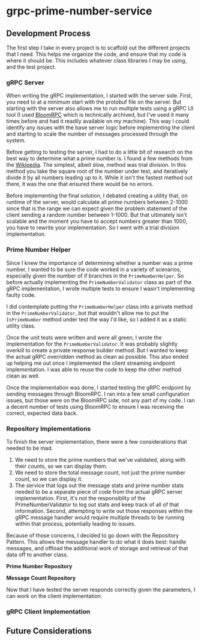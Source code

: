 # grpc-prime-number-service

## Development Process
The first step I take in every project is to scaffold out the different projects that I need. This helps me organize the code, and ensure that my code is where it should be. This includes whatever class libraries I may be using, and the test project.

### gRPC Server
When writing the gRPC implementation, I started with the server side. First, you need to at a minimum start with the protobuf file on the server. But starting with the server also allows me to run multiple tests using a gRPC UI tool (I used [BloomRPC](https://github.com/bloomrpc/bloomrpc) which is technically archived, but I've used it many times before and had it readily available on my machine). This way I could identify any issues with the base server logic before implementing the client and starting to scale the number of messages processed through the system.

Before getting to testing the server, I had to do a little bit of research on the best way to determine what a prime number is. I found a few methods from the [Wikipedia](https://en.wikipedia.org/wiki/Prime_number). The simplest, albeit slow, method was trial division. In this method you take the square root of the number under test, and iteratively divide it by all numbers leading up to it. While it isn't the fastest method out there, it was the one that ensured there would be no errors.

Before implementing the final solution, I debated creating a utility that, on runtime of the server, would calculate all prime numbers between 2-1000 since that is the range we can expect given the problem statement of the client sending a random number between 1-1000. But that ultimately isn't scalable and the moment you have to accept numbers greater than 1000, you have to rewrite your implementation. So I went with a trial division implementation.

### Prime Number Helper
Since I knew the importance of determining whether a number was a prime number, I wanted to be sure the code worked in a variety of scenarios, especially given the number of if branches in the `PrimeNumberHelper`. So before actually implementing the `PrimeNumberValidator` class as part of the gRPC implementation, I wrote multiple tests to ensure I wasn't implementing faulty code.

I did contemplate putting the `PrimeNumberHelper` class into a private method in the `PrimeNumberValidator`, but that wouldn't allow me to put the `IsPrimeNumber` method under test the way I'd like, so I added it as a static utility class.

Once the unit tests were written and were all green, I wrote the implementation for the `PrimeNumberValidator`. It was probably slightly overkill to create a private response builder method. But I wanted to keep the actual gRPC overridden method as clean as possible. This also ended up helping me out once I implemented the client streaming endpoint implementation. I was able to reuse the code to keep the other method clean as well. 

Once the implementation was done, I started testing the gRPC endpoint by sending messages through BloomRPC. I ran into a few small configuration issues, but those were on the BloomRPC side, not any part of my code. I ran a decent number of tests using BloomRPC to ensure I was receiving the correct, expected data back. 

### Repository Implementations
To finish the server implementation, there were a few considerations that needed to be mad.

1. We need to store the prime numbers that we've validated, along with their counts, so we can display them.
2. We need to store the total message count, not just the prime number count, so we can display it.
3. The service that logs out the message stats and prime number stats needed to be a separate piece of code from the actual gRPC server implementation. First, it's not the responsiblity of the PrimeNumberValidator to log out stats and keep track of all of that information. Second, attempting to write out those responses within the gRPC message handler would require multiple threads to be running within that process, potentially leading to issues.

Because of those concerns, I decided to go down with the Repository Pattern. This allows the message handler to do what it does best: handle messages, and offload the additional work of storage and retrieval of that data off to another class. 

**Prime Number Repository**

**Message Count Repository**

Now that I have tested the server responds correctly given the parameters, I can work on the client implementation.

### gRPC Client Implementation

## Future Considerations
